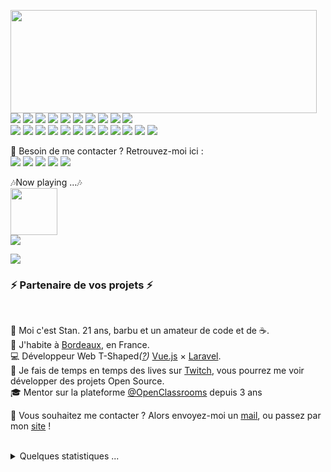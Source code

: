 <p>
  <img align="left" width="490" height="165" src="https://github-readme-stats.vercel.app/api?username=MrStanDu33&show_icons=true&hide_border=false&line_height=20&title_color=f69673&icon_color=1b93c9&show_owner=true"/>
  <p>
    <img src="https://img.shields.io/badge/-Visual%20Studio%20Code-23A9F2?style=flat-square&logo=Visual%20Studio%20Code&logoColor=white"/>
    <img src="https://img.shields.io/badge/-Github-181717?style=flat-square&logo=GitHub&logoColor=white"/>
    <img src="https://img.shields.io/badge/-Git-F44D27?style=flat-square&logo=Git&logoColor=white"/>
    <img src="https://img.shields.io/badge/-NPM-CB3837?style=flat-square&logo=NPM&logoColor=white"/>
    <img src="https://img.shields.io/badge/-Apache-D22128?style=flat-square&logo=Apache&logoColor=white"/>
    <img src="https://img.shields.io/badge/-Trello-0079BF?style=flat-square&logo=Trello&logoColor=white"/>
    <img src="https://img.shields.io/badge/-Slack-E01563?style=flat-square&logo=Slack&logoColor=white"/>
    <img src="https://img.shields.io/badge/-Sketch-FA6400?style=flat-square&logo=Sketch&logoColor=white"/>
    <img src="https://img.shields.io/badge/-MySQL-F29111?style=flat-square&logo=MySQL&logoColor=white"/>
    <img src="https://img.shields.io/badge/-Insomnia-5849BE?style=flat-square&logo=Insomnia&logoColor=white"/><br/>
    <img src="https://img.shields.io/badge/-Vue.js-42B883?style=flat-square&logo=Vue.js&logoColor=white"/>
    <img src="https://img.shields.io/badge/-Laravel-F55247?style=flat-square&logo=Laravel&logoColor=white"/>
    <img src="https://img.shields.io/badge/-Lumen-E74430?style=flat-square&logo=Lumen&logoColor=white"/>
    <img src="https://img.shields.io/badge/-Storybook-FF4785?style=flat-square&logo=Storybook&logoColor=white"/>
    <img src="https://img.shields.io/badge/-WebPack-1C78C0?style=flat-square&logo=WebPack&logoColor=white"/>
    <img src="https://img.shields.io/badge/-ESLint-4B32C3?style=flat-square&logo=ESLint&logoColor=white"/>
    <img src="https://img.shields.io/badge/-HTML5-E34F26?style=flat-square&logo=HTML5&logoColor=white"/>
    <img src="https://img.shields.io/badge/-CSS3-1572B6?style=flat-square&logo=CSS3&logoColor=white"/>
    <img src="https://img.shields.io/badge/-Debian-A80030?style=flat-square&logo=Debian&logoColor=white"/>
    <img src="https://img.shields.io/badge/-Google%20Cloud-4285F4?style=flat-square&logo=Google%20Cloud&logoColor=white"/>
    <img src="https://img.shields.io/badge/-OVH%20Cloud-123F6D?style=flat-square&logo=OVH&logoColor=white"/>
    <img src="https://img.shields.io/badge/-Codacy-222F29?style=flat-square&logo=Codacy&logoColor=white"/>
  </p>
</p>
<p>
  📣 Besoin de me contacter ? Retrouvez-moi ici :<br/>
  <a href="mailto:contact@daniels-roth-stan.fr?subject=[GitHub]%20🔥%20Prise%20de%20contact&body=Bonjour%20Stan%2C%0A%0AJe%20viens%20vers%20toi%20aujourd%27hui%20apr%C3%A8s%20avoir%20vu%20ton%20profil%20GitHub%20pour%20..."><img src="https://img.shields.io/badge/e‑mail-D14836.svg?style=for-the-badge&logo=GMail&logoColor=white"/></a>
  <a href="https://instagram.com/mrstandu33"><img src="https://img.shields.io/badge/instagram-E4405F.svg?style=for-the-badge&logo=instagram&logoColor=white"/></a>
  <a href="https://twitch.tv/mrstandu33"><img src="https://img.shields.io/badge/twitch-9146FF.svg?style=for-the-badge&logo=twitch&logoColor=white"/></a>
  <a href="https://linkedin.com/in/stan-daniels-roth-278478127"><img src="https://img.shields.io/badge/linkedin-0077B5.svg?style=for-the-badge&logo=linkedin&logoColor=white"/></a>
  <a href="https://twitter.com/mrstandu33"><img src="https://img.shields.io/badge/twitter-1DA1F2.svg?style=for-the-badge&logo=twitter&logoColor=white"/></a>
</p>
<p>
  🎶Now playing ...🎶<br/>
  <a href="http://spotify-informer.daniels-roth-stan.fr/">
    <img height="75" src="http://spotify-informer.daniels-roth-stan.fr/api"/>
  </a><br/>
  <a href="https://github.com/MrStanDu33/spotify-informer"><img src="https://img.shields.io/badge/built%20with%20MrStanDu33%2Fspotify‑informer-1ED760.svg?style=flat-square&logo=spotify&logoColor=white"/></a><br/>
</p>

<img src="http://views.whatilearened.today/views/github/MrStanDu33/views.svg"/>
<h3>⚡️ Partenaire de vos projets ⚡️</h3><br/>
<p>
  🧔 Moi c'est <bold>Stan</bold>. 21 ans, barbu et un amateur de code et de ☕.<br/>
  💼 J'habite à <a href="https://www.google.com/maps?q=bordeaux">Bordeaux</a>, en France.<br/>
  💻 Développeur Web <bold>T-Shaped</bold><em>(<a href="https://letslearnabout.net/blog/what-it-is-a-t-shaped-developer-and-why-you-should-be-one">?</a>)</em> <bold><a href="https://vuejs.org">Vue.js</a></bold> × <bold><a href="https://laravel.com">Laravel</a></bold>.<br/>
  🎥 Je fais de temps en temps des lives sur <a href="https://twitch.tv/mrstandu33">Twitch</a>, vous pourrez me voir développer des projets Open Source. <br/>
  🎓 Mentor sur la plateforme <a href="https://github.com/OpenClassrooms">@OpenClassrooms</a> depuis 3 ans
</p>
<p>
  🔗 Vous souhaitez me contacter ? Alors envoyez-moi un <a href="mailto:contact@daniels-roth-stan.fr?subject=[GitHub]%20🔥%20Prise%20de%20contact&body=Bonjour%20Stan%2C%0A%0AJe%20viens%20vers%20toi%20aujourd%27hui%20apr%C3%A8s%20avoir%20vu%20ton%20profil%20GitHub%20pour%20...">mail</a>, ou passez par mon <a href="https://daniels-roth-stan.fr">site</a> !
</p><br/>

<details>
  <summary>Quelques statistiques ...</summary><br/>

<!--START_SECTION:waka-->
**I'm an early 🐤** 

```text
🌞 Morning    51 commits     █░░░░░░░░░░░░░░░░░░░░░░░░   7.08% 
🌆 Daytime    360 commits    ████████████░░░░░░░░░░░░░   50.0% 
🌃 Evening    277 commits    █████████░░░░░░░░░░░░░░░░   38.47% 
🌙 Night      32 commits     █░░░░░░░░░░░░░░░░░░░░░░░░   4.44%

```
📅 **I'm Most Productive on Wednesdays** 

```text
Monday       139 commits    ████░░░░░░░░░░░░░░░░░░░░░   19.31% 
Tuesday      115 commits    ████░░░░░░░░░░░░░░░░░░░░░   15.97% 
Wednesday    144 commits    █████░░░░░░░░░░░░░░░░░░░░   20.0% 
Thursday     115 commits    ████░░░░░░░░░░░░░░░░░░░░░   15.97% 
Friday       74 commits     ██░░░░░░░░░░░░░░░░░░░░░░░   10.28% 
Saturday     66 commits     ██░░░░░░░░░░░░░░░░░░░░░░░   9.17% 
Sunday       67 commits     ██░░░░░░░░░░░░░░░░░░░░░░░   9.31%

```


📊 **This week I spent my time on** 

```text
⌚︎ Timezone: Europe/Paris

💬 Languages: 
Markdown                 2 hrs 14 mins       ███████░░░░░░░░░░░░░░░░░░   27.91% 
Vue.js                   1 hr 55 mins        ██████░░░░░░░░░░░░░░░░░░░   23.97% 
Other                    1 hr 44 mins        █████░░░░░░░░░░░░░░░░░░░░   21.78% 
PHP                      53 mins             ██░░░░░░░░░░░░░░░░░░░░░░░   11.15% 
JSON                     35 mins             █░░░░░░░░░░░░░░░░░░░░░░░░   7.34%

🔥 Editors: 
VS Code                  6 hrs 25 mins       ████████████████████░░░░░   80.02% 
Zsh                      1 hr 36 mins        █████░░░░░░░░░░░░░░░░░░░░   19.98%

💻 Operating Systems: 
Linux                    7 hrs 23 mins       ███████████████████████░░   92.24% 
Windows                  19 mins             █░░░░░░░░░░░░░░░░░░░░░░░░   4.12% 
Mac                      17 mins             █░░░░░░░░░░░░░░░░░░░░░░░░   3.64%

```


<!--END_SECTION:waka-->
</details>
